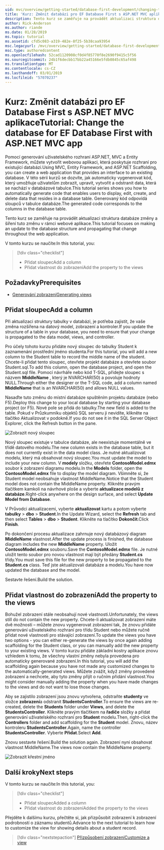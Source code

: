 ```yaml
---
uid: mvc/overview/getting-started/database-first-development/changing-the-database
title: 'Kurz: Změnit databázi pro EF Database First s ASP.NET MVC aplikace'
description: Tento kurz se zaměřuje na provádět aktualizaci struktura databáze změny a šíření tuto změnu v rámci webové aplikace.
author: Rick-Anderson
ms.author: riande
ms.date: 01/28/2019
ms.topic: tutorial
ms.assetid: cfd5c083-a319-482e-8f25-5b38caa93954
msc.legacyurl: /mvc/overview/getting-started/database-first-development/changing-the-database
msc.type: authoredcontent
ms.openlocfilehash: 52cad1120908cf0d4f85770f8e2690f9415c5f56
ms.sourcegitcommit: 24b1f6decbb17bb22a45166e5fdb0845c65af498
ms.translationtype: MT
ms.contentlocale: cs-CZ
ms.lasthandoff: 03/01/2019
ms.locfileid: "57070237"
---
```

# <a name="tutorial-change-the-database-for-ef-database-first-with-aspnet-mvc-app"></a><span data-ttu-id="3e2f6-103">Kurz: Změnit databázi pro EF Database First s ASP.NET MVC aplikace</span><span class="sxs-lookup"><span data-stu-id="3e2f6-103">Tutorial: Change the database for EF Database First with ASP.NET MVC app</span></span>

<span data-ttu-id="3e2f6-104">Pomocí generování uživatelského rozhraní ASP.NET, MVC a Entity Framework, můžete vytvořit webovou aplikaci, která poskytuje rozhraní pro existující databázi.</span><span class="sxs-lookup"><span data-stu-id="3e2f6-104">Using MVC, Entity Framework, and ASP.NET Scaffolding, you can create a web application that provides an interface to an existing database.</span></span> <span data-ttu-id="3e2f6-105">V této sérii kurzů se dozvíte, jak automaticky vygenerovat kód, který umožňuje uživatelům zobrazit, upravit, vytvořit a odstranit data, která se nachází v databázové tabulce.</span><span class="sxs-lookup"><span data-stu-id="3e2f6-105">This tutorial series shows you how to automatically generate code that enables users to display, edit, create, and delete data that resides in a database table.</span></span> <span data-ttu-id="3e2f6-106">Generovaný kód odpovídá sloupců v tabulce databáze.</span><span class="sxs-lookup"><span data-stu-id="3e2f6-106">The generated code corresponds to the columns in the database table.</span></span>

<span data-ttu-id="3e2f6-107">Tento kurz se zaměřuje na provádět aktualizaci struktura databáze změny a šíření tuto změnu v rámci webové aplikace.</span><span class="sxs-lookup"><span data-stu-id="3e2f6-107">This tutorial focuses on making an update to the database structure and propagating that change throughout the web application.</span></span>

<span data-ttu-id="3e2f6-108">V tomto kurzu se naučíte:</span><span class="sxs-lookup"><span data-stu-id="3e2f6-108">In this tutorial, you:</span></span>

> [!div class="checklist"]
> * <span data-ttu-id="3e2f6-109">Přidat sloupec</span><span class="sxs-lookup"><span data-stu-id="3e2f6-109">Add a column</span></span>
> * <span data-ttu-id="3e2f6-110">Přidat vlastnost do zobrazení</span><span class="sxs-lookup"><span data-stu-id="3e2f6-110">Add the property to the views</span></span>

## <a name="prerequisites"></a><span data-ttu-id="3e2f6-111">Požadavky</span><span class="sxs-lookup"><span data-stu-id="3e2f6-111">Prerequisites</span></span>

* [<span data-ttu-id="3e2f6-112">Generování zobrazení</span><span class="sxs-lookup"><span data-stu-id="3e2f6-112">Generating views</span></span>](generating-views.md)

## <a name="add-a-column"></a><span data-ttu-id="3e2f6-113">Přidat sloupec</span><span class="sxs-lookup"><span data-stu-id="3e2f6-113">Add a column</span></span>

<span data-ttu-id="3e2f6-114">Při aktualizaci struktury tabulky v databázi, je potřeba zajistit, že vaše změna rozšířena na datový model, zobrazení a kontroler.</span><span class="sxs-lookup"><span data-stu-id="3e2f6-114">If you update the structure of a table in your database, you need to ensure that your change is propagated to the data model, views, and controller.</span></span>

<span data-ttu-id="3e2f6-115">Pro účely tohoto kurzu přidáte nový sloupec do tabulky Student k zaznamenání prostřední jméno studenta.</span><span class="sxs-lookup"><span data-stu-id="3e2f6-115">For this tutorial, you will add a new column to the Student table to record the middle name of the student.</span></span> <span data-ttu-id="3e2f6-116">Chcete-li přidat tento sloupec, otevřete projekt databáze a otevřete soubor Student.sql.</span><span class="sxs-lookup"><span data-stu-id="3e2f6-116">To add this column, open the database project, and open the Student.sql file.</span></span> <span data-ttu-id="3e2f6-117">Pomocí návrháře nebo kód T-SQL, přidejte sloupec s názvem **MiddleName** , který je NVARCHAR(50) a povoluje hodnoty NULL.</span><span class="sxs-lookup"><span data-stu-id="3e2f6-117">Through either the designer or the T-SQL code, add a column named **MiddleName** that is an NVARCHAR(50) and allows NULL values.</span></span>

<span data-ttu-id="3e2f6-118">Nasaďte tuto změnu do místní databáze spuštěním projektu databáze (nebo F5).</span><span class="sxs-lookup"><span data-stu-id="3e2f6-118">Deploy this change to your local database by starting your database project (or F5).</span></span> <span data-ttu-id="3e2f6-119">Nové pole se přidá do tabulky.</span><span class="sxs-lookup"><span data-stu-id="3e2f6-119">The new field is added to the table.</span></span> <span data-ttu-id="3e2f6-120">Pokud v Průzkumníku objektů SQL serveru ji nevidíte, klikněte na tlačítko Aktualizovat v podokně.</span><span class="sxs-lookup"><span data-stu-id="3e2f6-120">If you do not see it in the SQL Server Object Explorer, click the Refresh button in the pane.</span></span>

![Zobrazit nový sloupec](changing-the-database/_static/image2.png)

<span data-ttu-id="3e2f6-122">Nový sloupec existuje v tabulce databáze, ale neexistuje momentálně ve třídě datového modelu.</span><span class="sxs-lookup"><span data-stu-id="3e2f6-122">The new column exists in the database table, but it does not currently exist in the data model class.</span></span> <span data-ttu-id="3e2f6-123">Je nutné aktualizovat modelu, který má obsahovat nový sloupec.</span><span class="sxs-lookup"><span data-stu-id="3e2f6-123">You must update the model to include your new column.</span></span> <span data-ttu-id="3e2f6-124">V **modely** složku, otevřete **ContosoModel.edmx** soubor k zobrazení diagramu modelu.</span><span class="sxs-lookup"><span data-stu-id="3e2f6-124">In the **Models** folder, open the **ContosoModel.edmx** file to display the model diagram.</span></span> <span data-ttu-id="3e2f6-125">Všimněte si, že Student model neobsahuje vlastnost MiddleName.</span><span class="sxs-lookup"><span data-stu-id="3e2f6-125">Notice that the Student model does not contain the MiddleName property.</span></span> <span data-ttu-id="3e2f6-126">Klikněte pravým tlačítkem kamkoli na návrhové ploše a vyberte **aktualizace modelů z databáze**.</span><span class="sxs-lookup"><span data-stu-id="3e2f6-126">Right-click anywhere on the design surface, and select **Update Model from Database**.</span></span>

<span data-ttu-id="3e2f6-127">V Průvodci aktualizacemi, vyberte **aktualizovat** kartu a potom vyberte **tabulky** > **dbo** > **Student**.</span><span class="sxs-lookup"><span data-stu-id="3e2f6-127">In the Update Wizard, select the **Refresh** tab and then select **Tables** > **dbo** > **Student**.</span></span> <span data-ttu-id="3e2f6-128">Klikněte na tlačítko **Dokončit**.</span><span class="sxs-lookup"><span data-stu-id="3e2f6-128">Click **Finish**.</span></span>

<span data-ttu-id="3e2f6-129">Po dokončení procesu aktualizace zahrnuje nový databázový diagram **MiddleName** vlastnost.</span><span class="sxs-lookup"><span data-stu-id="3e2f6-129">After the update process is finished, the database diagram includes the new **MiddleName** property.</span></span> <span data-ttu-id="3e2f6-130">Uložit **ContosoModel.edmx** souboru.</span><span class="sxs-lookup"><span data-stu-id="3e2f6-130">Save the **ContosoModel.edmx** file.</span></span> <span data-ttu-id="3e2f6-131">Je nutné uložit tento soubor pro novou vlastnost mají být předány **Student.cs** třídy.</span><span class="sxs-lookup"><span data-stu-id="3e2f6-131">You must save this file for the new property to be propagated to the **Student.cs** class.</span></span> <span data-ttu-id="3e2f6-132">Teď jste aktualizovali databáze a modelu.</span><span class="sxs-lookup"><span data-stu-id="3e2f6-132">You have now updated the database and the model.</span></span>

<span data-ttu-id="3e2f6-133">Sestavte řešení.</span><span class="sxs-lookup"><span data-stu-id="3e2f6-133">Build the solution.</span></span>

## <a name="add-the-property-to-the-views"></a><span data-ttu-id="3e2f6-134">Přidat vlastnost do zobrazení</span><span class="sxs-lookup"><span data-stu-id="3e2f6-134">Add the property to the views</span></span>

<span data-ttu-id="3e2f6-135">Bohužel zobrazení stále neobsahují nové vlastnosti.</span><span class="sxs-lookup"><span data-stu-id="3e2f6-135">Unfortunately, the views still do not contain the new property.</span></span> <span data-ttu-id="3e2f6-136">Chcete-li aktualizovat zobrazení máte dvě možnosti – můžete znovu vygenerovat zobrazení tak, že znovu přidáte generování uživatelského rozhraní pro třídu Student nebo můžete ručně přidat nové vlastnosti pro stávající zobrazení.</span><span class="sxs-lookup"><span data-stu-id="3e2f6-136">To update the views you have two options - you can either re-generate the views by once again adding scaffolding for the Student class, or you can manually add the new property to your existing views.</span></span> <span data-ttu-id="3e2f6-137">V tomto kurzu přidáte základní kostry aplikace znovu vzhledem k tomu, že všechny vlastní změny nebyla provedena pro automaticky generované zobrazení.</span><span class="sxs-lookup"><span data-stu-id="3e2f6-137">In this tutorial, you will add the scaffolding again because you have not made any customized changes to the automatically-generated views.</span></span> <span data-ttu-id="3e2f6-138">Můžete zvážit, když změny provedené zobrazení a nechcete, aby tyto změny přijít o ručním přidání vlastnost.</span><span class="sxs-lookup"><span data-stu-id="3e2f6-138">You might consider manually adding the property when you have made changes to the views and do not want to lose those changes.</span></span>

<span data-ttu-id="3e2f6-139">Aby se zajistilo zobrazení jsou znovu vytvořena, odstraňte **studenty** ve složce **zobrazení**a odstranit **StudentsController**.</span><span class="sxs-lookup"><span data-stu-id="3e2f6-139">To ensure the views are re-created, delete the **Students** folder under **Views**, and delete the **StudentsController**.</span></span> <span data-ttu-id="3e2f6-140">Klikněte pravým tlačítkem na **řadiče** složky a přidat generování uživatelského rozhraní pro **Student** modelu.</span><span class="sxs-lookup"><span data-stu-id="3e2f6-140">Then, right-click the **Controllers** folder and add scaffolding for the **Student** model.</span></span> <span data-ttu-id="3e2f6-141">Znovu, název kontroleru **StudentsController**.</span><span class="sxs-lookup"><span data-stu-id="3e2f6-141">Again, name the controller **StudentsController**.</span></span> <span data-ttu-id="3e2f6-142">Vyberte **Přidat**.</span><span class="sxs-lookup"><span data-stu-id="3e2f6-142">Select **Add**.</span></span>

<span data-ttu-id="3e2f6-143">Znovu sestavte řešení.</span><span class="sxs-lookup"><span data-stu-id="3e2f6-143">Build the solution again.</span></span> <span data-ttu-id="3e2f6-144">Zobrazení nyní obsahovat vlastnost MiddleName.</span><span class="sxs-lookup"><span data-stu-id="3e2f6-144">The views now contain the MiddleName property.</span></span>

![Zobrazit křestní jméno](changing-the-database/_static/image5.png)

## <a name="next-steps"></a><span data-ttu-id="3e2f6-146">Další kroky</span><span class="sxs-lookup"><span data-stu-id="3e2f6-146">Next steps</span></span>

<span data-ttu-id="3e2f6-147">V tomto kurzu se naučíte:</span><span class="sxs-lookup"><span data-stu-id="3e2f6-147">In this tutorial, you:</span></span>

> [!div class="checklist"]
> * <span data-ttu-id="3e2f6-148">Přidat sloupec</span><span class="sxs-lookup"><span data-stu-id="3e2f6-148">Added a column</span></span>
> * <span data-ttu-id="3e2f6-149">Přidat vlastnost do zobrazení</span><span class="sxs-lookup"><span data-stu-id="3e2f6-149">Added the property to the views</span></span>

<span data-ttu-id="3e2f6-150">Přejděte k dalšímu kurzu, přečtěte si, jak přizpůsobit zobrazení k zobrazení podrobností o záznamu studentů.</span><span class="sxs-lookup"><span data-stu-id="3e2f6-150">Advance to the next tutorial to learn how to customize the view for showing details about a student record.</span></span>
> [!div class="nextstepaction"]
> [<span data-ttu-id="3e2f6-151">Přizpůsobení zobrazení</span><span class="sxs-lookup"><span data-stu-id="3e2f6-151">Customize a view</span></span>](customizing-a-view.md)